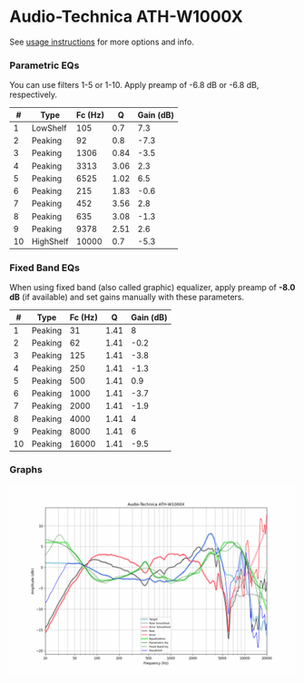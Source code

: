 # Audio-Technica ATH-W1000X
See [usage instructions](https://github.com/jaakkopasanen/AutoEq#usage) for more options and info.

### Parametric EQs
You can use filters 1-5 or 1-10. Apply preamp of -6.8 dB or -6.8 dB, respectively.

|   # | Type      |   Fc (Hz) |    Q |   Gain (dB) |
|-----|-----------|-----------|------|-------------|
|   1 | LowShelf  |       105 | 0.7  |         7.3 |
|   2 | Peaking   |        92 | 0.8  |        -7.3 |
|   3 | Peaking   |      1306 | 0.84 |        -3.5 |
|   4 | Peaking   |      3313 | 3.06 |         2.3 |
|   5 | Peaking   |      6525 | 1.02 |         6.5 |
|   6 | Peaking   |       215 | 1.83 |        -0.6 |
|   7 | Peaking   |       452 | 3.56 |         2.8 |
|   8 | Peaking   |       635 | 3.08 |        -1.3 |
|   9 | Peaking   |      9378 | 2.51 |         2.6 |
|  10 | HighShelf |     10000 | 0.7  |        -5.3 |

### Fixed Band EQs
When using fixed band (also called graphic) equalizer, apply preamp of **-8.0 dB** (if available) and set gains manually with these parameters.

|   # | Type    |   Fc (Hz) |    Q |   Gain (dB) |
|-----|---------|-----------|------|-------------|
|   1 | Peaking |        31 | 1.41 |         8   |
|   2 | Peaking |        62 | 1.41 |        -0.2 |
|   3 | Peaking |       125 | 1.41 |        -3.8 |
|   4 | Peaking |       250 | 1.41 |        -1.3 |
|   5 | Peaking |       500 | 1.41 |         0.9 |
|   6 | Peaking |      1000 | 1.41 |        -3.7 |
|   7 | Peaking |      2000 | 1.41 |        -1.9 |
|   8 | Peaking |      4000 | 1.41 |         4   |
|   9 | Peaking |      8000 | 1.41 |         6   |
|  10 | Peaking |     16000 | 1.41 |        -9.5 |

### Graphs
![](./Audio-Technica%20ATH-W1000X.png)
